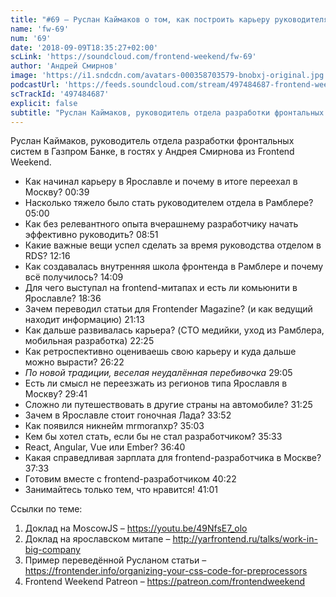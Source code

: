 ```yaml
---
title: "#69 – Руслан Каймаков о том, как построить карьеру руководителя в мире разработки"
name: 'fw-69'
num: '69'
date: '2018-09-09T18:35:27+02:00'
scLink: 'https://soundcloud.com/frontend-weekend/fw-69'
author: 'Андрей Смирнов'
image: 'https://i1.sndcdn.com/avatars-000358703579-bnobxj-original.jpg'
podcastUrl: 'https://feeds.soundcloud.com/stream/497484687-frontend-weekend-fw-69.m4a'
scTrackId: '497484687'
explicit: false
subtitle: "Руслан Каймаков, руководитель отдела разработки фронтальных систем в Газпром Банке, в гостях у Андрея Смирнова из Frontend Weekend. "
---
```

Руслан Каймаков, руководитель отдела разработки фронтальных систем в Газпром Банке, в гостях у Андрея Смирнова из Frontend Weekend. 

- Как начинал карьеру в Ярославле и почему в итоге переехал в Москву? <timecode sec="39">00:39</timecode>
- Насколько тяжело было стать руководителем отдела в Рамблере? <timecode sec="300">05:00</timecode>
- Как без релевантного опыта вчерашнему разработчику начать эффективно руководить? <timecode sec="531">08:51</timecode>
- Какие важные вещи успел сделать за время руководства отделом в RDS? <timecode sec="736">12:16</timecode>
- Как создавалась внутренняя школа фронтенда в Рамблере и почему всё получилось? <timecode sec="849">14:09</timecode>
- Для чего выступал на frontend-митапах и есть ли комьюнити в Ярославле? <timecode sec="1116">18:36</timecode>
- Зачем переводил статьи для Frontender Magazine? (и как ведущий находит информацию) <timecode sec="1273">21:13</timecode>
- Как дальше развивалась карьера? (CTO медийки, уход из Рамблера, мобильная разработка) <timecode sec="1345">22:25</timecode>
- Как ретроспективно оцениваешь свою карьеру и куда дальше можно вырасти? <timecode sec="1582">26:22</timecode>
- *По новой традиции, веселая неудалённая перебивочка* <timecode sec="1745">29:05</timecode>
- Есть ли смысл не переезжать из регионов типа Ярославля в Москву? <timecode sec="1781">29:41</timecode>
- Сложно ли путешествовать в другие страны на автомобиле? <timecode sec="1885">31:25</timecode>
- Зачем в Ярославле стоит гоночная Лада? <timecode sec="2032">33:52</timecode>
- Как появился никнейм mrmoranxp? <timecode sec="2103">35:03</timecode>
- Кем бы хотел стать, если бы не стал разработчиком? <timecode sec="2133">35:33</timecode>
- React, Angular, Vue или Ember? <timecode sec="2200">36:40</timecode>
- Какая справедливая зарплата для frontend-разработчика в Москве? <timecode sec="2253">37:33</timecode>
- Готовим вместе с frontend-разработчиком <timecode sec="2422">40:22</timecode>
- Занимайтесь только тем, что нравится! <timecode sec="2461">41:01</timecode>

Ссылки по теме:
1) Доклад на MoscowJS – https://youtu.be/49NfsE7_olo
2) Доклад на ярославском митапе – http://yarfrontend.ru/talks/work-in-big-company
3) Пример переведённой Русланом статьи – https://frontender.info/organizing-your-css-code-for-preprocessors
4) Frontend Weekend Patreon – https://patreon.com/frontendweekend